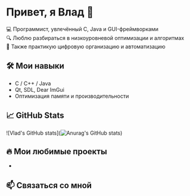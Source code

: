 # Привет, я Влад 👋

💻 Программист, увлечённый C, Java и GUI-фреймворками  
🔍 Люблю разбираться в низкоуровневой оптимизации и алгоритмах  
📸 Также практикую цифровую организацию и автоматизацию

## 🛠️ Мои навыки
- C / C++ / Java
- Qt, SDL, Dear ImGui
- Оптимизация памяти и производительности

## 📈 GitHub Stats
![Vlad's GitHub stats](![Anurag's GitHub stats](https://github-readme-stats.vercel.app/api?username=hacker2023beginer&show_icons=true&theme=radical))

## 🔥 Мои любимые проекты
- 

## 📫 Связаться со мной


